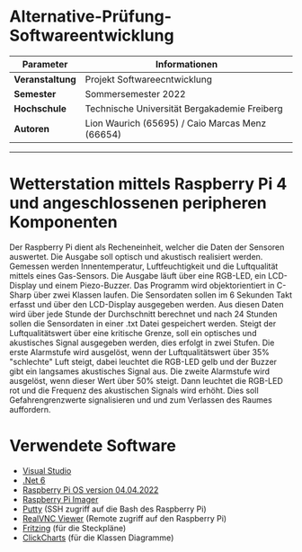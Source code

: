 # Alternative-Prüfung-Softwareentwicklung

| Parameter                | Informationen                                                                                                                                                                          |
| ------------------------ | ------------------------------------------------------------------------------------------------------------------------------------------------------------------------------------------ |
| **Veranstaltung**       | Projekt Softwareecntwicklung                                                                                                                                                           |
| **Semester**               |   Sommersemester 2022                                                                                                                                                                                        |
| **Hochschule**          | Technische Universität Bergakademie Freiberg                                                                                                                                                      
| **Autoren**              | Lion Waurich (65695) / Caio Marcas Menz (66654)                            

---------------------------------------------------------------------------------
# Wetterstation mittels Raspberry Pi 4 und angeschlossenen peripheren Komponenten

Der Raspberry Pi dient als Recheneinheit, welcher die Daten der Sensoren auswertet.
Die Ausgabe soll optisch und akustisch realisiert werden. Gemessen werden Innentemperatur,
Luftfeuchtigkeit und die Luftqualität mittels eines Gas-Sensors. Die Ausgabe läuft über eine RGB-LED, ein LCD-Display und einem Piezo-Buzzer.
Das Programm wird objektorientiert in C-Sharp über zwei Klassen laufen. Die Sensordaten sollen im 6 Sekunden Takt erfasst und über den LCD-Display ausgegeben werden. Aus diesen Daten wird über jede Stunde der Durchschnitt berechnet und nach 24 Stunden sollen die Sensordaten in einer .txt Datei gespeichert werden. Steigt der Luftqualitätswert über eine kritische Grenze, soll ein optisches und akustisches Signal ausgegeben werden, dies erfolgt in zwei Stufen. 
Die erste Alarmstufe wird ausgelöst, wenn der Luftqualitätswert über 35% "schlechte" Luft steigt, dabei leuchtet die RGB-LED gelb und der Buzzer gibt ein langsames akustisches Signal aus. Die zweite Alarmstufe wird ausgelöst, wenn dieser Wert über 50% steigt. Dann leuchtet die RGB-LED rot und die Frequenz des akustischen Signals wird erhöht. Dies soll Gefahrengrenzwerte signalisieren und und zum Verlassen des Raumes auffordern. 


# Verwendete Software

* [Visual Studio](https://code.visualstudio.com/?wt.mc_id=DX_841432)
* [.Net 6](https://dotnet.microsoft.com/en-us/download/dotnet/6.0)
* [Raspberry Pi OS version 04.04.2022](https://www.raspberrypi.com/software/)
* [Raspberry Pi Imager](https://www.raspberrypi.com/software/)
* [Putty](https://www.putty.org/)           (SSH zugriff auf die Bash des Raspberry Pi)
* [RealVNC Viewer](https://www.realvnc.com/de/connect/download/viewer/)  (Remote zugriff auf den Raspberry Pi)
* [Fritzing](https://fritzing.org/)        (für die Steckpläne)
* [ClickCharts](https://www.nchsoftware.com/chart/de/index.html)     (für die Klassen Diagramme)
